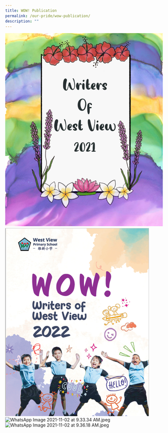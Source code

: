 ```yaml
---
title: WOW! Publication
permalink: /our-pride/wow-publication/
description: ""
---
```

![WOW! Publication](/images/WOW%20Publication%202021.jpeg)<br>
![WOW! Publication](/images/Wow%20Pulication%202022%20cover%20image.png)  <br>
![WhatsApp Image 2021-11-02 at 9.33.34 AM.jpeg](https://westviewpri.moe.edu.sg/qql/slot/u539/2021/Our%20Pride/WOW!%20Publication/WhatsApp%20Image%202021-11-02%20at%209.33.34%20AM.jpeg)  <br>
![WhatsApp Image 2021-11-02 at 9.36.18 AM.jpeg](https://westviewpri.moe.edu.sg/qql/slot/u539/2021/Our%20Pride/WOW!%20Publication/WhatsApp%20Image%202021-11-02%20at%209.36.18%20AM.jpeg)
